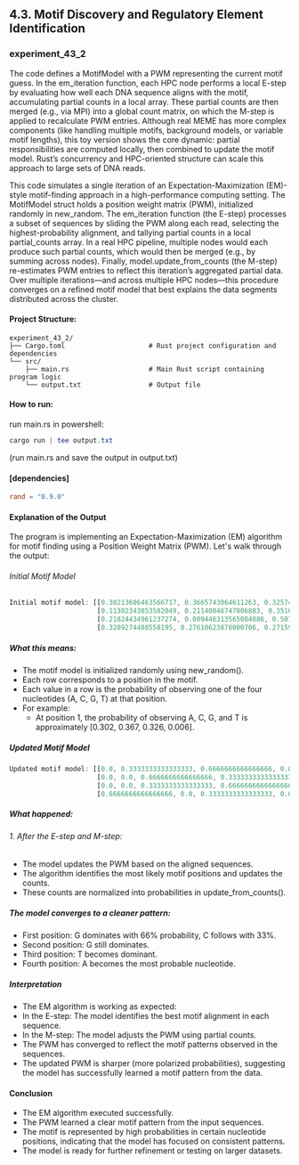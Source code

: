 ## 4.3. Motif Discovery and Regulatory Element Identification

### experiment_43_2

The code defines a MotifModel with a PWM representing the current motif guess. In the em_iteration function, each HPC node performs a local E-step by evaluating how well each DNA sequence aligns with the motif, accumulating partial counts in a local array. These partial counts are then merged (e.g., via MPI) into a global count matrix, on which the M-step is applied to recalculate PWM entries. Although real MEME has more complex components (like handling multiple motifs, background models, or variable motif lengths), this toy version shows the core dynamic: partial responsibilities are computed locally, then combined to update the motif model. Rust’s concurrency and HPC-oriented structure can scale this approach to large sets of DNA reads.

This code simulates a single iteration of an Expectation-Maximization (EM)-style motif-finding approach in a high-performance computing setting. The MotifModel struct holds a position weight matrix (PWM), initialized randomly in new_random. The em_iteration function (the E-step) processes a subset of sequences by sliding the PWM along each read, selecting the highest-probability alignment, and tallying partial counts in a local partial_counts array. In a real HPC pipeline, multiple nodes would each produce such partial counts, which would then be merged (e.g., by summing across nodes). Finally, model.update_from_counts (the M-step) re-estimates PWM entries to reflect this iteration’s aggregated partial data. Over multiple iterations—and across multiple HPC nodes—this procedure converges on a refined motif model that best explains the data segments distributed across the cluster.

#### Project Structure:

```plaintext
experiment_43_2/
├── Cargo.toml                     # Rust project configuration and dependencies
└── src/
    ├── main.rs                    # Main Rust script containing program logic
    └── output.txt                 # Output file
```

#### How to run:

run main.rs in powershell:

```powershell
cargo run | tee output.txt
```
(run main.rs and save the output in output.txt)

#### [dependencies]

```toml
rand = "0.9.0"
```

#### Explanation of the Output
The program is implementing an Expectation-Maximization (EM) algorithm for motif finding using a Position Weight Matrix (PWM). Let's walk through the output:

###### Initial Motif Model

```rust
Initial motif model: [[0.30213606463566717, 0.3665743064611263, 0.3257436654557016, 0.005545963447505091], 
                      [0.11302343853582049, 0.21140046747006883, 0.35164299943680016, 0.3239330945573104], 
                      [0.21824434961237274, 0.009446313565084886, 0.5070345041590435, 0.26527483266349894], 
                      [0.3209274488558195, 0.27610623878000706, 0.27159756895679543, 0.13136874340737817]]
```

##### What this means:
* The motif model is initialized randomly using new_random().
* Each row corresponds to a position in the motif.
* Each value in a row is the probability of observing one of the four nucleotides (A, C, G, T) at that position.
* For example:
  * At position 1, the probability of observing A, C, G, and T is approximately [0.302, 0.367, 0.326, 0.006].

##### Updated Motif Model

```rust
Updated motif model: [[0.0, 0.3333333333333333, 0.6666666666666666, 0.0], 
                      [0.0, 0.0, 0.6666666666666666, 0.3333333333333333], 
                      [0.0, 0.0, 0.3333333333333333, 0.6666666666666666], 
                      [0.6666666666666666, 0.0, 0.3333333333333333, 0.0]]
```

##### What happened:

###### 1. After the E-step and M-step:

* The model updates the PWM based on the aligned sequences.
* The algorithm identifies the most likely motif positions and updates the counts.
* These counts are normalized into probabilities in update_from_counts().

##### The model converges to a cleaner pattern:

* First position: G dominates with 66% probability, C follows with 33%.
* Second position: G still dominates.
* Third position: T becomes dominant.
* Fourth position: A becomes the most probable nucleotide.

##### Interpretation
* The EM algorithm is working as expected:
* In the E-step: The model identifies the best motif alignment in each sequence.
* In the M-step: The model adjusts the PWM using partial counts.
* The PWM has converged to reflect the motif patterns observed in the sequences.
* The updated PWM is sharper (more polarized probabilities), suggesting the model has successfully learned a motif pattern from the data.

#### Conclusion
* The EM algorithm executed successfully.
* The PWM learned a clear motif pattern from the input sequences.
* The motif is represented by high probabilities in certain nucleotide positions, indicating that the model has focused on consistent patterns.
* The model is ready for further refinement or testing on larger datasets.
